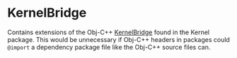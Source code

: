 # KernelBridge

Contains extensions of the Obj-C++ [KernelBridge](../Kernel/include/KernelBridge.h) found in the Kernel
package. This would be unnecessary if Obj-C++ headers in packages could `@import` a dependency package file like the
Obj-C++ source files can.
